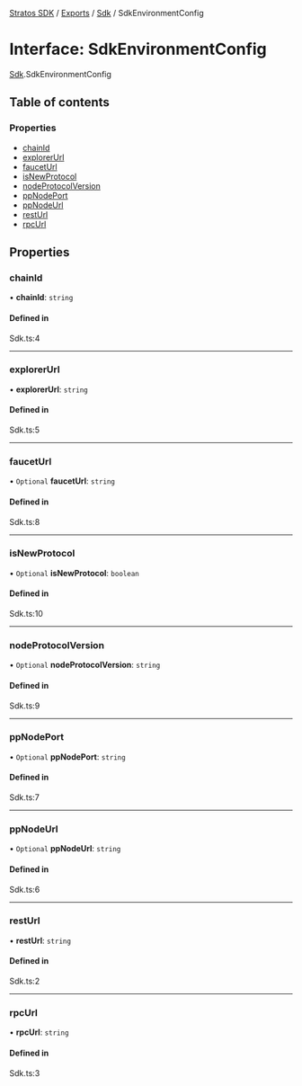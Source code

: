[Stratos SDK](../README.md) / [Exports](../modules.md) / [Sdk](../modules/Sdk.md) / SdkEnvironmentConfig

# Interface: SdkEnvironmentConfig

[Sdk](../modules/Sdk.md).SdkEnvironmentConfig

## Table of contents

### Properties

- [chainId](Sdk.SdkEnvironmentConfig.md#chainid)
- [explorerUrl](Sdk.SdkEnvironmentConfig.md#explorerurl)
- [faucetUrl](Sdk.SdkEnvironmentConfig.md#fauceturl)
- [isNewProtocol](Sdk.SdkEnvironmentConfig.md#isnewprotocol)
- [nodeProtocolVersion](Sdk.SdkEnvironmentConfig.md#nodeprotocolversion)
- [ppNodePort](Sdk.SdkEnvironmentConfig.md#ppnodeport)
- [ppNodeUrl](Sdk.SdkEnvironmentConfig.md#ppnodeurl)
- [restUrl](Sdk.SdkEnvironmentConfig.md#resturl)
- [rpcUrl](Sdk.SdkEnvironmentConfig.md#rpcurl)

## Properties

### chainId

• **chainId**: `string`

#### Defined in

Sdk.ts:4

___

### explorerUrl

• **explorerUrl**: `string`

#### Defined in

Sdk.ts:5

___

### faucetUrl

• `Optional` **faucetUrl**: `string`

#### Defined in

Sdk.ts:8

___

### isNewProtocol

• `Optional` **isNewProtocol**: `boolean`

#### Defined in

Sdk.ts:10

___

### nodeProtocolVersion

• `Optional` **nodeProtocolVersion**: `string`

#### Defined in

Sdk.ts:9

___

### ppNodePort

• `Optional` **ppNodePort**: `string`

#### Defined in

Sdk.ts:7

___

### ppNodeUrl

• `Optional` **ppNodeUrl**: `string`

#### Defined in

Sdk.ts:6

___

### restUrl

• **restUrl**: `string`

#### Defined in

Sdk.ts:2

___

### rpcUrl

• **rpcUrl**: `string`

#### Defined in

Sdk.ts:3
